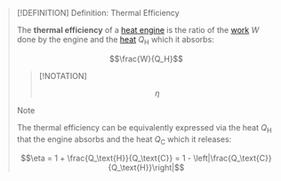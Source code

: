 >[!DEFINITION] Definition: Thermal Efficiency
>
>The **thermal efficiency** of a [heat engine](Heat%20Engine.md) is the ratio of the [work](../../../Mechanics/Energy/Work.md) $W$ done by the engine and the [heat](../../Heat.md) $Q_\text{H}$ which it absorbs:
>
>$$\frac{W}{Q_H}$$
>
>>[!NOTATION]
>>
>>$$\eta$$
>
>>[!NOTE]
>>
>>The thermal efficiency can be equivalently expressed via the heat $Q_\text{H}$ that the engine absorbs and the heat $Q_\text{C}$ which it releases:
>>
>>$$\eta = 1 + \frac{Q_\text{H}}{Q_\text{C}} = 1 - \left|\frac{Q_\text{C}}{Q_\text{H}}\right|$$
>>
>